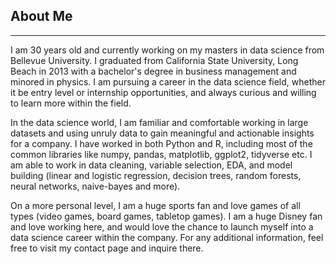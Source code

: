 ## About Me
---
I am 30 years old and currently working on my masters in data science from Bellevue University. I graduated from California State University, Long Beach in 2013 with a bachelor's degree in business management and minored in physics. I am pursuing a career in the data science field, whether it be entry level or internship opportunities, and always curious and willing to learn more within the field.  
  
  
In the data science world, I am familiar and comfortable working in large datasets and using unruly data to gain meaningful and actionable insights for a company. I have worked in both Python and R, including most of the common libraries like numpy, pandas, matplotlib, ggplot2, tidyverse etc. I am able to work in data cleaning, variable selection, EDA,  and model building (linear and logistic regression, decision trees, random forests, neural networks, naive-bayes and more). 
  
  
  On a more personal level, I am a huge sports fan and love games of all types (video games, board games, tabletop games). I am a huge Disney fan and love working here, and would love the chance to launch myself into a data science career within the company. For any additional information, feel free to visit my contact page and inquire there.
